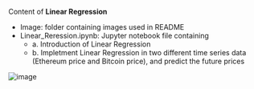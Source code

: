 Content of **Linear Regression**

* Image: folder containing images used in README
* Linear_Reression.ipynb: Jupyter notebook file containing
  * a. Introduction of Linear Regression
  * b. Impletment Linear Regression in two different time series data (Ethereum price and Bitcoin price), and predict the future prices


![image](https://github.com/cissyyang1014/DataScience_and_MachineLearning/blob/main/SupervisedLearning/Linear%20Regression/Image/linear-regression-in-machine-learning.png)
